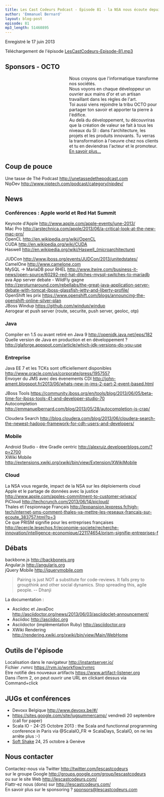 ```yaml
---
title: Les Cast Codeurs Podcast - Episode 81 - la NSA nous écoute depuis 4 ans
author: 'Emmanuel Bernard'
layout: blog-post
episode: 81
mp3_length: 51460895
---
```

Enregistré le 17 juin 2013

Téléchargement de l'épisode [LesCastCodeurs-Episode-81.mp3](http://traffic.libsyn.com/lescastcodeurs/LesCastCodeurs-Episode-81.mp3)

## Sponsors - OCTO

<div style='background-image: url(/images/promo/sponsors/octo-200x75px.png);background-size:200px 75px;background-repeat:no-repeat;margin-top:0px;padding-left:210px;'>
Nous croyons que l'informatique transforme nos sociétés.<br/>
Nous voyons en chaque développeur un ouvrier aux mains d'or et un artisan travaillant dans les règles de l'art.<br/>
Toi aussi viens rejoindre la tribu OCTO pour partager ton savoir et apporter ta pierre à l'édifice.<br/>
Au delà du développement, tu découvriras que la création de valeur se fait à tous les niveaux du SI : dans l'architecture, les projets et les produits innovants. Tu verras la transformation à l'oeuvre chez nos clients et tu en deviendras l'acteur et le promoteur.<br/>
<a href="http://www.octo.com">En savoir plus...</a>
</div>

## Coup de pouce

Une tasse de Thé Podcast <http://unetassedethepodcast.com>  
NipDev <http://www.niptech.com/podcast/category/nipdev/>  

## News

### Conférences : Apple world et Red Hat Summit

Keynote d'Apple <http://www.apple.com/apple-events/june-2013/>  
Mac Pro <http://arstechnica.com/apple/2013/06/a-critical-look-at-the-new-mac-pro/>  
OpenCL <http://en.wikipedia.org/wiki/OpenCL>  
CUDA <http://en.wikipedia.org/wiki/CUDA>  
Haswell <http://en.wikipedia.org/wiki/Haswell_(microarchitecture)>  

JUDCon <http://www.jboss.org/events/JUDCon/2013/unitedstates/>  
CamelOne <http://www.camelone.com>  
MySQL -> MariaDB pour RHEL <http://www.itwire.com/business-it-news/open-source/60292-red-hat-ditches-mysql-switches-to-mariadb>  
ava App server debate - WildFly gagne <http://zeroturnaround.com/rebellabs/the-great-java-application-server-debate-with-tomcat-jboss-glassfish-jetty-and-liberty-profile/>  
OpenShift les prix <https://www.openshift.com/blogs/announcing-the-openshift-online-silver-plan>  
JBoss Windup <https://github.com/windup/windup>  
Aerogear et push server  (route, securite, push server, geoloc, otp)

### Java

Compiler en 1.5 ou avant retiré en Java 9 <http://openjdk.java.net/jeps/182>  
Quelle version de Java en production et en développement ? <http://glaforge.appspot.com/article/which-jdk-versions-do-you-use>

### Entreprise

Java EE 7 et les TCKs sont officiellement disponibles <http://www.oracle.com/us/corporate/press/1957557>  
Envoyer du JMS avec des évenements CDI <http://john-ament.blogspot.fr/2013/06/whats-new-in-jms-2-part-2-event-based.html>  

JBoss Tools <https://community.jboss.org/en/tools/blog/2013/06/05/beta-time-for-jboss-tools-41-and-developer-studio-70>  
Autocompletion <http://emmanuelbernard.com/blog/2013/05/28/autocompletion-is-crap/>  

Cloudera Search <http://blog.cloudera.com/blog/2013/06/cloudera-search-the-newest-hadoop-framework-for-cdh-users-and-developers/>  

### Mobile

Android Studio - être Gradle centric <http://alexruiz.developerblogs.com/?p=2700>  
XWiki Mobile <http://extensions.xwiki.org/xwiki/bin/view/Extension/XWikiMobile>  

### Cloud

La NSA vous regarde, impact de la NSA sur les déploiements cloud  
Apple et le partage de données avec la justice <http://www.apple.com/apples-commitment-to-customer-privacy/>  
PiCloud <http://techcrunch.com/2013/06/14/picloud/>  
Thales et l'espionnage Français <http://lexpansion.lexpress.fr/high-tech/internet-sms-comment-thales-va-mettre-les-reseaux-francais-sur-ecoute_383757.html?p=3>  
Ce que PRISM signifie pour les entreprises françaises <http://lecercle.lesechos.fr/economie-societe/recherche-innovation/intelligence-economique/221174654/prism-signifie-entreprises-f>  

## Débats

backbone.js <http://backbonejs.org>  
Angular.js <http://angularjs.org>  
jQuery Mobile <http://jquerymobile.com>  

> Pairing is just NOT a substitute for code-reviews. It falls prey to groupthink and other social dynamics. Stop spreading this, agile people. -- Dhanji

La documentation :

- Asciidoc et JavaDoc <http://asciidoctor.org/news/2013/06/03/asciidoclet-announcement/>  
- Asciidoc <http://asciidoc.org>  
- Asciidoctor (implémentation Ruby) <http://asciidoctor.org>  
- XWiki Rendering <http://rendering.xwiki.org/xwiki/bin/view/Main/WebHome>  

## Outils de l'épisode

Localisation dans le navigateur <http://instantserver.io/>  
Fichier .rvmrc <https://rvm.io/workflow/rvmrc>  
Etre notifié des nouveaux artifacts <https://www.artifact-listener.org>  
Dans iTerm 2, on peut ouvrir une URL en clickant dessus via Command+click  

## JUGs et conférences

- Devoxx Belgique <http://www.devoxx.be/#/>  
- <https://sites.google.com/site/jugsummercamp/> vendredi 20 septembre (call for paper)
- Scala IO - 24-25 Octobre 2013 : the Scala and functionnal programming conference in Paris via @ScalaIO_FR => ScalaDays, ScalaIO, on ne les arrête plus :-)
- [Soft Shake](http://soft-shake.ch) 24, 25 octobre à Genève

## Nous contacter

Contactez-nous via Twitter <http://twitter.com/lescastcodeurs>  
sur le groupe Google <http://groups.google.com/group/lescastcodeurs>  
ou sur le site Web <http://lescastcodeurs.com/>  
Flattr-ez nous (dons) sur <http://lescastcodeurs.com/>  
En savoir plus sur le sponsoring ? sponsors@lescastcodeurs.com
